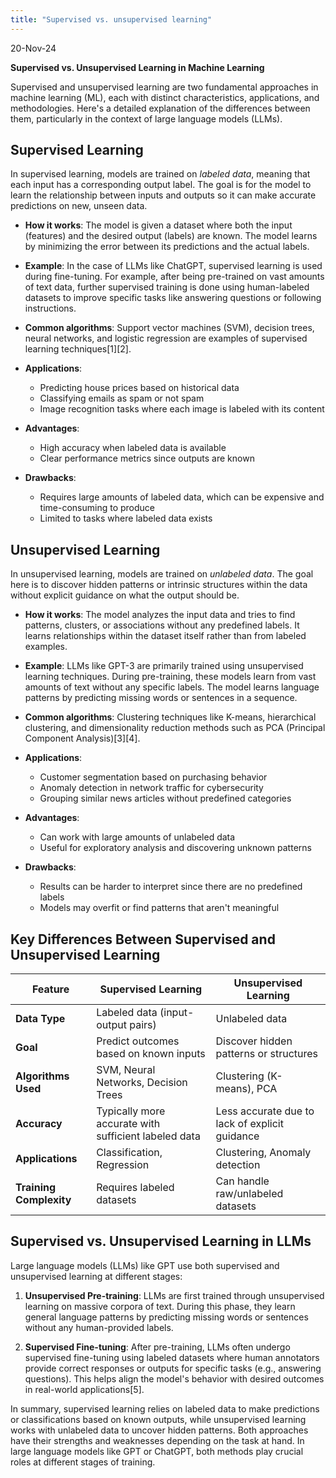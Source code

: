 ```yaml
---
title: "Supervised vs. unsupervised learning"
---
```


20-Nov-24

**Supervised vs. Unsupervised Learning in Machine Learning**

Supervised and unsupervised learning are two fundamental approaches in machine learning (ML), each with distinct characteristics, applications, and methodologies. Here's a detailed explanation of the differences between them, particularly in the context of large language models (LLMs).

## **Supervised Learning**

In supervised learning, models are trained on *labeled data*, meaning that each input has a corresponding output label. The goal is for the model to learn the relationship between inputs and outputs so it can make accurate predictions on new, unseen data.

- **How it works**: The model is given a dataset where both the input (features) and the desired output (labels) are known. The model learns by minimizing the error between its predictions and the actual labels.
  
- **Example**: In the case of LLMs like ChatGPT, supervised learning is used during fine-tuning. For example, after being pre-trained on vast amounts of text data, further supervised training is done using human-labeled datasets to improve specific tasks like answering questions or following instructions.

- **Common algorithms**: Support vector machines (SVM), decision trees, neural networks, and logistic regression are examples of supervised learning techniques[1][2].

- **Applications**: 
  - Predicting house prices based on historical data
  - Classifying emails as spam or not spam
  - Image recognition tasks where each image is labeled with its content

- **Advantages**:
  - High accuracy when labeled data is available
  - Clear performance metrics since outputs are known

- **Drawbacks**:
  - Requires large amounts of labeled data, which can be expensive and time-consuming to produce
  - Limited to tasks where labeled data exists

## **Unsupervised Learning**

In unsupervised learning, models are trained on *unlabeled data*. The goal here is to discover hidden patterns or intrinsic structures within the data without explicit guidance on what the output should be.

- **How it works**: The model analyzes the input data and tries to find patterns, clusters, or associations without any predefined labels. It learns relationships within the dataset itself rather than from labeled examples.
  
- **Example**: LLMs like GPT-3 are primarily trained using unsupervised learning techniques. During pre-training, these models learn from vast amounts of text without any specific labels. The model learns language patterns by predicting missing words or sentences in a sequence.

- **Common algorithms**: Clustering techniques like K-means, hierarchical clustering, and dimensionality reduction methods such as PCA (Principal Component Analysis)[3][4].

- **Applications**:
  - Customer segmentation based on purchasing behavior
  - Anomaly detection in network traffic for cybersecurity
  - Grouping similar news articles without predefined categories

- **Advantages**:
  - Can work with large amounts of unlabeled data
  - Useful for exploratory analysis and discovering unknown patterns

- **Drawbacks**:
  - Results can be harder to interpret since there are no predefined labels
  - Models may overfit or find patterns that aren't meaningful

## **Key Differences Between Supervised and Unsupervised Learning**

| Feature                      | Supervised Learning                         | Unsupervised Learning                        |
|------------------------------|---------------------------------------------|---------------------------------------------|
| **Data Type**                 | Labeled data (input-output pairs)           | Unlabeled data                              |
| **Goal**                      | Predict outcomes based on known inputs      | Discover hidden patterns or structures      |
| **Algorithms Used**           | SVM, Neural Networks, Decision Trees        | Clustering (K-means), PCA                   |
| **Accuracy**                  | Typically more accurate with sufficient labeled data | Less accurate due to lack of explicit guidance |
| **Applications**              | Classification, Regression                  | Clustering, Anomaly detection               |
| **Training Complexity**       | Requires labeled datasets                   | Can handle raw/unlabeled datasets           |

## **Supervised vs. Unsupervised Learning in LLMs**
Large language models (LLMs) like GPT use both supervised and unsupervised learning at different stages:

1. **Unsupervised Pre-training**: LLMs are first trained through unsupervised learning on massive corpora of text. During this phase, they learn general language patterns by predicting missing words or sentences without any human-provided labels.
   
2. **Supervised Fine-tuning**: After pre-training, LLMs often undergo supervised fine-tuning using labeled datasets where human annotators provide correct responses or outputs for specific tasks (e.g., answering questions). This helps align the model's behavior with desired outcomes in real-world applications[5].

In summary, supervised learning relies on labeled data to make predictions or classifications based on known outputs, while unsupervised learning works with unlabeled data to uncover hidden patterns. Both approaches have their strengths and weaknesses depending on the task at hand. In large language models like GPT or ChatGPT, both methods play crucial roles at different stages of training.
 